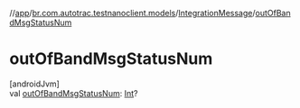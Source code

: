 //[app](../../../index.md)/[br.com.autotrac.testnanoclient.models](../index.md)/[IntegrationMessage](index.md)/[outOfBandMsgStatusNum](out-of-band-msg-status-num.md)

# outOfBandMsgStatusNum

[androidJvm]\
val [outOfBandMsgStatusNum](out-of-band-msg-status-num.md): [Int](https://kotlinlang.org/api/latest/jvm/stdlib/kotlin/-int/index.html)?

